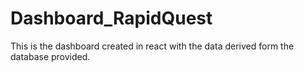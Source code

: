 # Dashboard_RapidQuest
This is the dashboard created in react with the data derived form the database provided.
